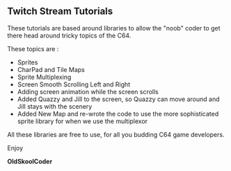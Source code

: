 ## Twitch Stream Tutorials

These tutorials are based around libraries to allow the "noob" coder to get there head around tricky topics of the C64.

These topics are :
* Sprites
* CharPad and Tile Maps
* Sprite Multiplexing
* Screen Smooth Scrolling Left and Right
* Adding screen animation while the screen scrolls
* Added Quazzy and Jill to the screen, so Quazzy can move around and Jill stays with the scenery
* Added New Map and re-wrote the code to use the more sophisticated sprite library for when we use the multiplexor

All these libraries are free to use, for all you budding C64 game developers.

Enjoy

**OldSkoolCoder**